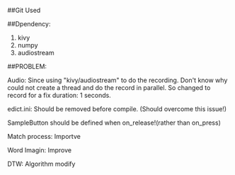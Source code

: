 ##Git Used

##Dpendency:

1. kivy
2. numpy
3. audiostream



##PROBLEM:

Audio:
    Since using "kivy/audiostream" to do the recording. Don't know why could not create a thread and do the record in parallel. 
    So changed to record for a fix duration: 1 seconds.

edict.ini:
    Should be removed before compile. (Should overcome this issue!)

SampleButton should be defined when on_release!(rather than on_press)
    
Match process:
    Importve

Word Imagin:
    Improve

DTW:
    Algorithm modify






